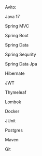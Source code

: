 Avito:

Java 17

Spring MVC

Spring Boot

Spring Data

Spring Sequrity

Spring Data Jpa

Hibernate

JWT

Thymeleaf

Lombok

Docker

JUnit

Postgres

Maven

Git
